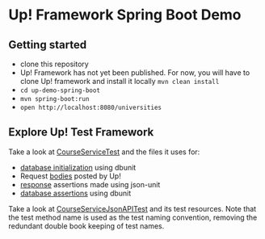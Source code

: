 
# Up! Framework Spring Boot Demo

## Getting started
* clone this repository
* Up! Framework has not yet been published. For now, you will have to clone Up! framework and install it locally ```mvn clean install```
* ```cd up-demo-spring-boot``` 
* ```mvn spring-boot:run``` 
* ```open http://localhost:8080/universities```     

## Explore Up! Test Framework

Take a look at [CourseServiceTest](./src/test/java/com.github.restup/example/CourseServiceTest.java) and the files
it uses for: 
* [database initialization](./src/test/resources/com.github.restup/example/CourseServiceTest/dumps) using dbunit
* Request [bodies](./src/test/resources/com.github.restup/example/CourseServiceTest/requests) posted by Up!
* [response](./src/test/resources/com.github.restup/example/CourseServiceTest/responses) assertions made using json-unit
* [database assertions](./src/test/resources/com.github.restup/example/CourseServiceTest/results) using dbunit

Take a look at [CourseServiceJsonAPITest](./src/test/java/com.github.restup/example/CourseServiceJsonAPITest.java) and its test resources.
Note that the test method name is used as the test naming convention, removing the redundant double book keeping
of test names.
